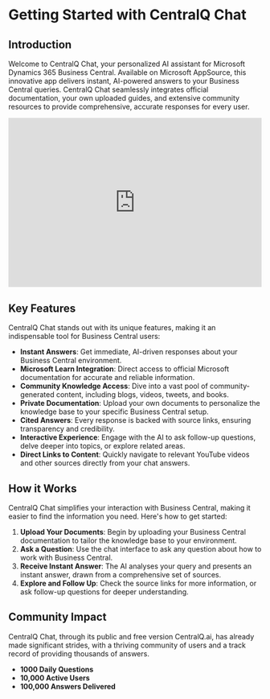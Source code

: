# Getting Started with CentralQ Chat

## Introduction
Welcome to CentralQ Chat, your personalized AI assistant for Microsoft Dynamics 365 Business Central. Available on Microsoft AppSource, this innovative app delivers instant, AI-powered answers to your Business Central queries. CentralQ Chat seamlessly integrates official documentation, your own uploaded guides, and extensive community resources to provide comprehensive, accurate responses for every user.

<div style="padding:66.73% 0 0 0;position:relative;"><iframe src="https://player.vimeo.com/video/903941954?h=a169fb3d17&amp;badge=0&amp;autopause=0&amp;player_id=0&amp;app_id=58479" frameborder="0" allow="autoplay; fullscreen; picture-in-picture" style="position:absolute;top:0;left:0;width:100%;height:100%;" title="CentralQ Chat - Getting Started"></iframe></div><script src="https://player.vimeo.com/api/player.js"></script>

## Key Features
CentralQ Chat stands out with its unique features, making it an indispensable tool for Business Central users:

- **Instant Answers**: Get immediate, AI-driven responses about your Business Central environment.
- **Microsoft Learn Integration**: Direct access to official Microsoft documentation for accurate and reliable information.
- **Community Knowledge Access**: Dive into a vast pool of community-generated content, including blogs, videos, tweets, and books.
- **Private Documentation**: Upload your own documents to personalize the knowledge base to your specific Business Central setup.
- **Cited Answers**: Every response is backed with source links, ensuring transparency and credibility.
- **Interactive Experience**: Engage with the AI to ask follow-up questions, delve deeper into topics, or explore related areas.
- **Direct Links to Content**: Quickly navigate to relevant YouTube videos and other sources directly from your chat answers.

## How it Works
CentralQ Chat simplifies your interaction with Business Central, making it easier to find the information you need. Here's how to get started:

1. **Upload Your Documents**: Begin by uploading your Business Central documentation to tailor the knowledge base to your environment.
2. **Ask a Question**: Use the chat interface to ask any question about how to work with Business Central.
3. **Receive Instant Answer**: The AI analyses your query and presents an instant answer, drawn from a comprehensive set of sources.
4. **Explore and Follow Up**: Check the source links for more information, or ask follow-up questions for deeper understanding.

## Community Impact
CentralQ Chat, through its public and free version CentralQ.ai, has already made significant strides, with a thriving community of users and a track record of providing thousands of answers.

- **1000 Daily Questions**
- **10,000 Active Users**
- **100,000 Answers Delivered**